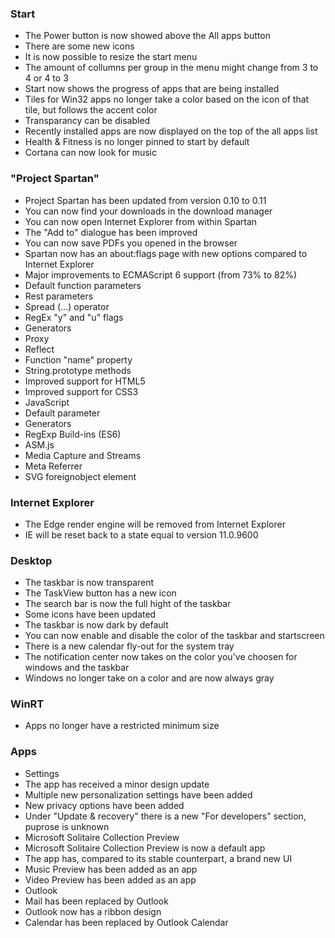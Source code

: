 ### Start
- The Power button is now showed above the All apps button
- There are some new icons
- It is now possible to resize the start menu
- The amount of collumns per group in the menu might change from 3 to 4 or 4 to 3
- Start now shows the progress of apps that are being installed
- Tiles for Win32 apps no longer take a color based on the icon of that tile, but follows the accent color
- Transparancy can be disabled
- Recently installed apps are now displayed on the top of the all apps list
- Health & Fitness is no longer pinned to start by default
- Cortana can now look for music

### "Project Spartan"
- Project Spartan has been updated from version 0.10 to 0.11
- You can now find your downloads in the download manager
- You can now open Internet Explorer from within Spartan
- The "Add to" dialogue has been improved
- You can now save PDFs you opened in the browser
- Spartan now has an about:flags page with new options compared to Internet Explorer
- Major improvements to ECMAScript 6 support (from 73% to 82%)
 - Default function parameters
 - Rest parameters
 - Spread (...) operator
 - RegEx "y" and "u" flags
 - Generators
 - Proxy
 - Reflect
 - Function "name" property
 - String.prototype methods
- Improved support for HTML5
- Improved support for CSS3
- JavaScript
- Default parameter
- Generators
- RegExp Build-ins (ES6)
- ASM.js
- Media Capture and Streams
- Meta Referrer
- SVG foreignobject element

### Internet Explorer
- The Edge render engine will be removed from Internet Explorer
- IE will be reset back to a state equal to version 11.0.9600

### Desktop
- The taskbar is now transparent
- The TaskView button has a new icon
- The search bar is now the full hight of the taskbar
- Some icons have been updated
- The taskbar is now dark by default
- You can now enable and disable the color of the taskbar and startscreen
- There is a new calendar fly-out for the system tray
- The notification center now takes on the color you've choosen for windows and the taskbar
- Windows no longer take on a color and are now always gray

### WinRT
- Apps no longer have a restricted minimum size

### Apps
- Settings
 - The app has received a minor design update
 - Multiple new personalization settings have been added
 - New privacy options have been added
 - Under "Update & recovery" there is a new "For developers" section, puprose is unknown
- Microsoft Solitaire Collection Preview
 - Microsoft Solitaire Collection Preview is now a default app
 - The app has, compared to its stable counterpart, a brand new UI
- Music Preview has been added as an app
- Video Preview has been added as an app
- Outlook
 - Mail has been replaced by Outlook
 - Outlook now has a ribbon design
 - Calendar has been replaced by Outlook Calendar